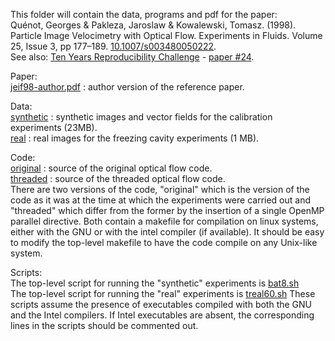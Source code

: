 This folder will contain the data, programs and pdf for the paper:<br>
Quénot, Georges & Pakleza, Jaroslaw & Kowalewski, Tomasz. (1998). Particle Image Velocimetry with Optical Flow. Experiments in Fluids. Volume 25, Issue 3, pp 177–189. <a href="https://doi.org/10.1007/s003480050222">10.1007/s003480050222</a>.<br>
See also: <a href="http://rescience.github.io/ten-years/">Ten Years Reproducibility Challenge<a> - <a href="https://github.com/ReScience/ten-years/issues/1#issuecomment-553313703">paper #24</a>.

Paper: <br>
<a href="https://github.com/quenot/opflow/raw/master/jeif98/jeif98-author.pdf">jeif98-author.pdf</a> : author version of the reference paper. <br>

Data: <br>
<a href="https://github.com/quenot/opflow/raw/master/jeif98/synthetic">synthetic</a> : synthetic images and vector fields for the calibration experiments (23MB). <br>
<a href="https://github.com/quenot/opflow/raw/master/jeif98/real">real</a> : real images for the freezing cavity experiments (1 MB).

Code: <br>
<a href="https://github.com/quenot/opflow/raw/master/jeif98/original">original</a> : source of the original optical flow code. <br>
<a href="https://github.com/quenot/opflow/raw/master/jeif98/threaded">threaded</a> : source of the threaded optical flow code. <br>
There are two versions of the code, "original" which is the version of the code as it was at the time at which the experiments were carried out and "threaded" which differ from the former by the insertion of a single OpenMP parallel directive. Both contain a makefile for compilation on linux systems, either with the GNU or with the intel compiler (if available). It should be easy to modify the top-level makefile to have the code compile on any Unix-like system.

Scripts: <br>
The top-level script for running the "synthetic" experiments is <a href="https://github.com/quenot/opflow/raw/master/jeif98/bat8.sh">bat8.sh</a> </br>
The top-level script for running the "real" experiments is <a href="https://github.com/quenot/opflow/raw/master/jeif98/treal60.sh">treal60.sh</a>
These scripts assume the presence of executables compiled with both the GNU and the Intel compilers. If Intel executables are absent, the corresponding lines in the scripts should be commented out.
